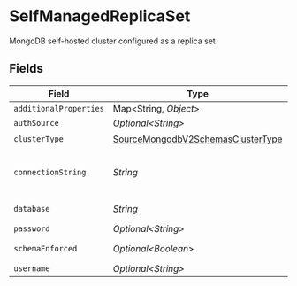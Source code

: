 # SelfManagedReplicaSet

MongoDB self-hosted cluster configured as a replica set


## Fields

| Field                                                                                                                                                                                                         | Type                                                                                                                                                                                                          | Required                                                                                                                                                                                                      | Description                                                                                                                                                                                                   | Example                                                                                                                                                                                                       |
| ------------------------------------------------------------------------------------------------------------------------------------------------------------------------------------------------------------- | ------------------------------------------------------------------------------------------------------------------------------------------------------------------------------------------------------------- | ------------------------------------------------------------------------------------------------------------------------------------------------------------------------------------------------------------- | ------------------------------------------------------------------------------------------------------------------------------------------------------------------------------------------------------------- | ------------------------------------------------------------------------------------------------------------------------------------------------------------------------------------------------------------- |
| `additionalProperties`                                                                                                                                                                                        | Map\<String, *Object*>                                                                                                                                                                                        | :heavy_minus_sign:                                                                                                                                                                                            | N/A                                                                                                                                                                                                           |                                                                                                                                                                                                               |
| `authSource`                                                                                                                                                                                                  | *Optional\<String>*                                                                                                                                                                                           | :heavy_minus_sign:                                                                                                                                                                                            | The authentication source where the user information is stored.                                                                                                                                               | admin                                                                                                                                                                                                         |
| `clusterType`                                                                                                                                                                                                 | [SourceMongodbV2SchemasClusterType](../../models/shared/SourceMongodbV2SchemasClusterType.md)                                                                                                                 | :heavy_check_mark:                                                                                                                                                                                            | N/A                                                                                                                                                                                                           |                                                                                                                                                                                                               |
| `connectionString`                                                                                                                                                                                            | *String*                                                                                                                                                                                                      | :heavy_check_mark:                                                                                                                                                                                            | The connection string of the cluster that you want to replicate.  https://www.mongodb.com/docs/manual/reference/connection-string/#find-your-self-hosted-deployment-s-connection-string for more information. | mongodb://example1.host.com:27017,example2.host.com:27017,example3.host.com:27017/                                                                                                                            |
| `database`                                                                                                                                                                                                    | *String*                                                                                                                                                                                                      | :heavy_check_mark:                                                                                                                                                                                            | The name of the MongoDB database that contains the collection(s) to replicate.                                                                                                                                |                                                                                                                                                                                                               |
| `password`                                                                                                                                                                                                    | *Optional\<String>*                                                                                                                                                                                           | :heavy_minus_sign:                                                                                                                                                                                            | The password associated with this username.                                                                                                                                                                   |                                                                                                                                                                                                               |
| `schemaEnforced`                                                                                                                                                                                              | *Optional\<Boolean>*                                                                                                                                                                                          | :heavy_minus_sign:                                                                                                                                                                                            | When enabled, syncs will validate and structure records against the stream's schema.                                                                                                                          |                                                                                                                                                                                                               |
| `username`                                                                                                                                                                                                    | *Optional\<String>*                                                                                                                                                                                           | :heavy_minus_sign:                                                                                                                                                                                            | The username which is used to access the database.                                                                                                                                                            |                                                                                                                                                                                                               |